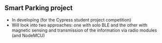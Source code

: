 ## Smart Parking project
- In developing (for the Cypress student project competition)
- Will look into two approaches: one with solo BLE and the other with magnetic sensing and transmission of the information via radio modules (and NodeMCU)